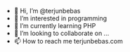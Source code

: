 - 👋 Hi, I’m @terjunbebas
- 👀 I’m interested in programming
- 🌱 I’m currently learning PHP
- 💞️ I’m looking to collaborate on ...
- 📫 How to reach me terjunbebas.com

<!---
terjunbebas/terjunbebas is a ✨ special ✨ repository because its `README.md` (this file) appears on your GitHub profile.
You can click the Preview link to take a look at your changes.
--->
